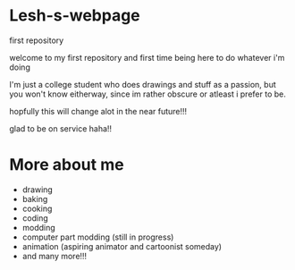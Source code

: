 # Lesh-s-webpage
first repository 

  
  
welcome to my first repository and first time being here to do whatever i'm doing


I'm just a college student who does drawings and stuff as a passion, but you won't know eitherway, since im rather obscure or atleast i prefer to be.

hopfully this will change alot in the near future!!!

glad to be on service haha!!


# More about me

- drawing
- baking
- cooking
- coding
- modding
- computer part modding (still in progress)
- animation (aspiring animator and cartoonist someday)
- and many more!!!
